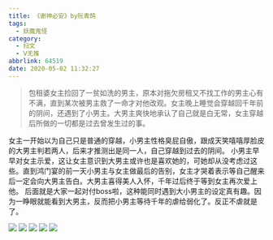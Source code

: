 ```yaml
---
title: 《谢神必安》by阮青鸽
tags:
  - 妖魔鬼怪
category:
  - 扫文
  - Ⅴ无推
abbrlink: 64519
date: 2020-05-02 11:32:27
---
```

<meta name="referrer" content="no-referrer" />

> 包租婆女主捡回了一贫如洗的男主，原本对拖欠房租又不找工作的男主心有不满，直到某次被男主救了一命才对他改观。女主晚上睡觉会穿越回千年前的阴间，还遇到了小男主。大男主爽快地承认了自己就是白无常，女主穿越后所做的一切都是过去曾发生过的事。

<!-- more -->

女主一开始以为自己只是普通的穿越，小男主性格臭屁自傲，跟成天笑嘻嘻厚脸皮的大男主判若两人，后来才推测出是同一人，自己穿越到过去的阴间。
小男主早早对女主示爱，这让女主意识到大男主或许也是喜欢她的，可她却从没考虑过这些。直到鸿门宴的前一天小男主与女主做最后的告别，女主才哭着表示等自己醒来后一定会向大男主告白。大男主喜得美人入怀，千年过后终于等到女主再次爱上他。
后面就是大家一起对付boss啦，这种能同时遇到大小男主的设定真有趣。因为一睁眼就能看到大男主，反而把小男主等待千年的虐给弱化了。反正不虐就是了。

![](https://wx3.sinaimg.cn/mw690/0069kFhhgy1gee95o50kej30n01dsqv6.jpg)
![](https://wx2.sinaimg.cn/mw690/0069kFhhgy1gee95w2v5mj30n01dsqv6.jpg)
![](https://wx3.sinaimg.cn/mw690/0069kFhhgy1gee960vyvbj30n01dsqv6.jpg)
![](https://wx2.sinaimg.cn/mw690/0069kFhhgy1gee965yjjvj30n01dsnpe.jpg)
![](https://wx1.sinaimg.cn/mw690/0069kFhhgy1gee96aykutj30n01dsnpe.jpg)